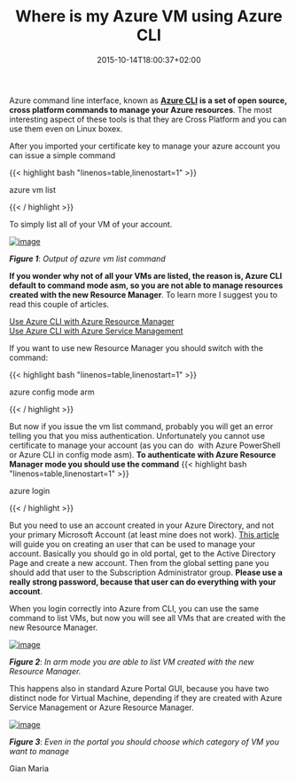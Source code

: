 ﻿---
title: "Where is my Azure VM using Azure CLI"
description: ""
date: 2015-10-14T18:00:37+02:00
draft: false
tags: [Azure]
categories: [Azure]
---
Azure command line interface, known as [**Azure CLI**](https://azure.microsoft.com/en-us/documentation/articles/xplat-cli/) **is a set of open source, cross platform commands to manage your Azure resources**. The most interesting aspect of these tools is that they are Cross Platform and you can use them even on Linux boxex.

After you imported your certificate key to manage your azure account you can issue a simple command

{{< highlight bash "linenos=table,linenostart=1" >}}


azure vm list

{{< / highlight >}}

To simply list all of your VM of your account.

[![image](https://www.codewrecks.com/blog/wp-content/uploads/2015/10/image_thumb14.png "image")](https://www.codewrecks.com/blog/wp-content/uploads/2015/10/image14.png)

 ***Figure 1***: *Output of azure vm list command*

 **If you wonder why not of all your VMs are listed, the reason is, Azure CLI default to command mode asm, so you are not able to manage resources created with the new Resource Manager**. To learn more I suggest you to read this couple of articles.

[Use Azure CLI with Azure Resource Manager](https://azure.microsoft.com/en-us/documentation/articles/xplat-cli-azure-resource-manager/)  
[Use Azure CLI with Azure Service Management](https://azure.microsoft.com/en-us/documentation/articles/virtual-machines-command-line-tools/)

If you want to use new Resource Manager you should switch with the command:

{{< highlight bash "linenos=table,linenostart=1" >}}


azure config mode arm

{{< / highlight >}}

But now if you issue the vm list command, probably you will get an error telling you that you miss authentication. Unfortunately you cannot use certificate to manage your account (as you can do  with Azure PowerShell or Azure CLI in config mode asm).  **To authenticate with Azure Resource Manager mode you should use the command** {{< highlight bash "linenos=table,linenostart=1" >}}


azure login

{{< / highlight >}}

But you need to use an account created in your Azure Directory, and not your primary Microsoft Account (at least mine does not work). [This article](https://azure.microsoft.com/en-us/documentation/articles/xplat-cli-connect/) will guide you on creating an user that can be used to manage your account. Basically you should go in old portal, get to the Active Directory Page and create a new account. Then from the global setting pane you should add that user to the Subscription Administrator group.  **Please use a really strong password, because that user can do everything with your account**.

When you login correctly into Azure from CLI, you can use the same command to list VMs, but now you will see all VMs that are created with the new Resource Manager.

[![image](https://www.codewrecks.com/blog/wp-content/uploads/2015/10/image_thumb15.png "image")](https://www.codewrecks.com/blog/wp-content/uploads/2015/10/image15.png)

 ***Figure 2***: *In arm mode you are able to list VM created with the new Resource Manager.*

This happens also in standard Azure Portal GUI, because you have two distinct node for Virtual Machine, depending if they are created with Azure Service Management or Azure Resource Manager.

[![image](https://www.codewrecks.com/blog/wp-content/uploads/2015/10/image_thumb16.png "image")](https://www.codewrecks.com/blog/wp-content/uploads/2015/10/image16.png)

 ***Figure 3***: *Even in the portal you should choose which category of VM you want to manage*

Gian Maria
